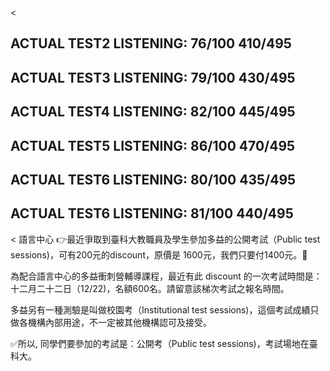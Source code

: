 <
## ACTUAL TEST2 LISTENING: 76/100 410/495

## ACTUAL TEST3 LISTENING: 79/100 430/495

## ACTUAL TEST4 LISTENING: 82/100 445/495

## ACTUAL TEST5 LISTENING: 86/100 470/495

## ACTUAL TEST6 LISTENING: 80/100 435/495

## ACTUAL TEST6 LISTENING: 81/100 440/495







< 語言中心
👉最近爭取到臺科大教職員及學生參加多益的公開考試（Public test sessions)，可有200元的discount，原價是 1600元，我們只要付1400元。🤩

為配合語言中心的多益衝刺營輔導課程，最近有此 discount 的一次考試時間是：十二月二十二日（12/22)，名額600名。請留意該梯次考試之報名時間。

多益另有一種測驗是叫做校園考（Institutional test sessions)，這個考試成績只做各機構內部用途，不一定被其他機構認可及接受。

✅所以, 同學們要參加的考試是：公開考（Public test sessions)，考試場地在臺科大。
